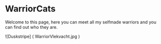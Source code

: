 # WarriorCats

Welcome to this page, here you can meet all my selfmade warriors and you can find out who they are.

![Duskstripe] ( WarriorVlekvacht.jpg )


